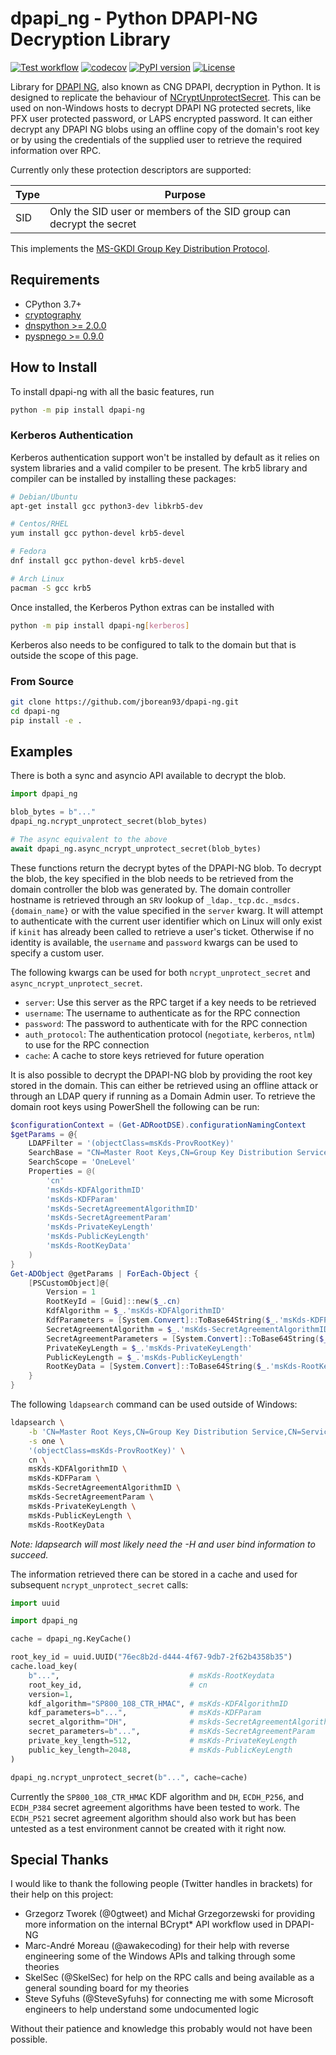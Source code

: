 # dpapi_ng - Python DPAPI-NG Decryption Library

[![Test workflow](https://github.com/jborean93/dpapi-ng/actions/workflows/ci.yml/badge.svg)](https://github.com/jborean93/dpapi-ng/actions/workflows/ci.yml)
[![codecov](https://codecov.io/gh/jborean93/dpapi-ng/branch/main/graph/badge.svg?token=UEA7VoocS5)](https://codecov.io/gh/jborean93/dpapi-ng)
[![PyPI version](https://badge.fury.io/py/dpapi-ng.svg)](https://badge.fury.io/py/dpapi-ng)
[![License](https://img.shields.io/badge/license-MIT-blue.svg)](https://github.com/jborean93/dpapi-ng/blob/main/LICENSE)

Library for [DPAPI NG](https://learn.microsoft.com/en-us/windows/win32/seccng/cng-dpapi), also known as CNG DPAPI, decryption in Python.
It is designed to replicate the behaviour of [NCryptUnprotectSecret](https://learn.microsoft.com/en-us/windows/win32/api/ncryptprotect/nf-ncryptprotect-ncryptunprotectsecret).
This can be used on non-Windows hosts to decrypt DPAPI NG protected secrets, like PFX user protected password, or LAPS encrypted password.
It can either decrypt any DPAPI NG blobs using an offline copy of the domain's root key or by using the credentials of the supplied user to retrieve the required information over RPC.

Currently only these protection descriptors are supported:

|Type|Purpose|
|-|-|
|SID|Only the SID user or members of the SID group can decrypt the secret|

This implements the [MS-GKDI Group Key Distribution Protocol](https://learn.microsoft.com/en-us/openspecs/windows_protocols/ms-gkdi/943dd4f6-6b80-4a66-8594-80df6d2aad0a).

## Requirements

* CPython 3.7+
* [cryptography](https://pypi.org/project/cryptography/)
* [dnspython >= 2.0.0](https://pypi.org/project/dnspython/)
* [pyspnego >= 0.9.0](https://pypi.org/project/pyspnego/)

## How to Install

To install dpapi-ng with all the basic features, run

```bash
python -m pip install dpapi-ng
```

### Kerberos Authentication

Kerberos authentication support won't be installed by default as it relies on system libraries and a valid compiler to be present.
The krb5 library and compiler can be installed by installing these packages:

```bash
# Debian/Ubuntu
apt-get install gcc python3-dev libkrb5-dev

# Centos/RHEL
yum install gcc python-devel krb5-devel

# Fedora
dnf install gcc python-devel krb5-devel

# Arch Linux
pacman -S gcc krb5
```

Once installed, the Kerberos Python extras can be installed with

```bash
python -m pip install dpapi-ng[kerberos]
```

Kerberos also needs to be configured to talk to the domain but that is outside the scope of this page.

### From Source

```bash
git clone https://github.com/jborean93/dpapi-ng.git
cd dpapi-ng
pip install -e .
```

## Examples

There is both a sync and asyncio API available to decrypt the blob.

```python
import dpapi_ng

blob_bytes = b"..."
dpapi_ng.ncrypt_unprotect_secret(blob_bytes)

# The async equivalent to the above
await dpapi_ng.async_ncrypt_unprotect_secret(blob_bytes)
```

These functions return the decrypt bytes of the DPAPI-NG blob.
To decrypt the blob, the key specified in the blob needs to be retrieved from the domain controller the blob was generated by.
The domain controller hostname is retrieved through an `SRV` lookup of `_ldap._tcp.dc._msdcs.{domain_name}` or with the value specified in the `server` kwarg.
It will attempt to authenticate with the current user identifier which on Linux will only exist if `kinit` has already been called to retrieve a user's ticket.
Otherwise if no identity is available, the `username` and `password` kwargs can be used to specify a custom user.

The following kwargs can be used for both `ncrypt_unprotect_secret` and `async_ncrypt_unprotect_secret`.

* `server`: Use this server as the RPC target if a key needs to be retrieved
* `username`: The username to authenticate as for the RPC connection
* `password`: The password to authenticate with for the RPC connection
* `auth_protocol`: The authentication protocol (`negotiate`, `kerberos`, `ntlm`) to use for the RPC connection
* `cache`: A cache to store keys retrieved for future operation

It is also possible to decrypt the DPAPI-NG blob by providing the root key stored in the domain.
This can either be retrieved using an offline attack or through an LDAP query if running as a Domain Admin user.
To retrieve the domain root keys using PowerShell the following can be run:

```powershell
$configurationContext = (Get-ADRootDSE).configurationNamingContext
$getParams = @{
    LDAPFilter = '(objectClass=msKds-ProvRootKey)'
    SearchBase = "CN=Master Root Keys,CN=Group Key Distribution Service,CN=Services,$configurationContext"
    SearchScope = 'OneLevel'
    Properties = @(
        'cn'
        'msKds-KDFAlgorithmID'
        'msKds-KDFParam'
        'msKds-SecretAgreementAlgorithmID'
        'msKds-SecretAgreementParam'
        'msKds-PrivateKeyLength'
        'msKds-PublicKeyLength'
        'msKds-RootKeyData'
    )
}
Get-ADObject @getParams | ForEach-Object {
    [PSCustomObject]@{
        Version = 1
        RootKeyId = [Guid]::new($_.cn)
        KdfAlgorithm = $_.'msKds-KDFAlgorithmID'
        KdfParameters = [System.Convert]::ToBase64String($_.'msKds-KDFParam')
        SecretAgreementAlgorithm = $_.'msKds-SecretAgreementAlgorithmID'
        SecretAgreementParameters = [System.Convert]::ToBase64String($_.'msKds-SecretAgreementParam')
        PrivateKeyLength = $_.'msKds-PrivateKeyLength'
        PublicKeyLength = $_.'msKds-PublicKeyLength'
        RootKeyData = [System.Convert]::ToBase64String($_.'msKds-RootKeyData')
    }
}
```

The following `ldapsearch` command can be used outside of Windows:

```bash
ldapsearch \
    -b 'CN=Master Root Keys,CN=Group Key Distribution Service,CN=Services,CN=Configuration,DC=domain,DC=test' \
    -s one \
    '(objectClass=msKds-ProvRootKey)' \
    cn \
    msKds-KDFAlgorithmID \
    msKds-KDFParam \
    msKds-SecretAgreementAlgorithmID \
    msKds-SecretAgreementParam \
    msKds-PrivateKeyLength \
    msKds-PublicKeyLength \
    msKds-RootKeyData
```

_Note: ldapsearch will most likely need the -H and user bind information to succeed._

The information retrieved there can be stored in a cache and used for subsequent `ncrypt_unprotect_secret` calls:

```python
import uuid

import dpapi_ng

cache = dpapi_ng.KeyCache()

root_key_id = uuid.UUID("76ec8b2d-d444-4f67-9db7-2f62b4358b35")
cache.load_key(
    b"...",                             # msKds-RootKeydata
    root_key_id,                        # cn
    version=1,
    kdf_algorithm="SP800_108_CTR_HMAC", # msKds-KDFAlgorithmID
    kdf_parameters=b"...",              # msKds-KDFParam
    secret_algorithm="DH",              # mskds-SecretAgreementAlgorithmID
    secret_parameters=b"...",           # msKds-SecretAgreementParam
    private_key_length=512,             # msKds-PrivateKeyLength
    public_key_length=2048,             # msKds-PublicKeyLength
)

dpapi_ng.ncrypt_unprotect_secret(b"...", cache=cache)
```

Currently the `SP800_108_CTR_HMAC` KDF algorithm and `DH`, `ECDH_P256`, and `ECDH_P384` secret agreement algorithms have been tested to work.
The `ECDH_P521` secret agreement algorithm should also work but has been untested as a test environment cannot be created with it right now.

## Special Thanks

I would like to thank the following people (Twitter handles in brackets) for their help on this project:

* Grzegorz Tworek (@0gtweet) and Michał Grzegorzewski for providing more information on the internal BCrypt* API workflow used in DPAPI-NG
* Marc-André Moreau (@awakecoding) for their help with reverse engineering some of the Windows APIs and talking through some theories
* SkelSec (@SkelSec) for help on the RPC calls and being available as a general sounding board for my theories
* Steve Syfuhs (@SteveSyfuhs) for connecting me with some Microsoft engineers to help understand some undocumented logic

Without their patience and knowledge this probably would not have been possible.
